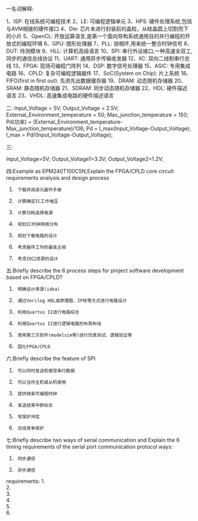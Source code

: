 一名词解释:

1、ISP:     在线系统可编程技术
2、LE:      可编程逻辑单元
3、HPS:     硬件处理系统,包括与AVM相接的硬件接口
4、Die:     芯片未进行封装前的晶粒，从硅晶圆上切割而下的小片
5、OpenCL:  开放运算语言,是第一个面向导构系统通用目的并行编程的开放式的编程环境
6、GPU:     图形处理器
7、PLL:     锁相环,用来统一整合时钟信号
8、DUT:     待测模块
9、HLL:     计算机高级语言
10、SPI:    串行外设接口,一种高速全双工,同步的通信总线协议
11、UART:   通用异步传输收发器
12、IIC:    双向二线制串行总线
13、FPGA:   现场可编程门阵列
14、DSP:    数字信号处理器
15、ASIC:   专用集成电路
16、CPLD:   复杂可编程逻辑器件
17、SoC(System on Chip):        片上系统
18、FIFO(first in first out):   先进先出数据缓存器
19、DRAM:   动态随机存储器
20、SRAM:   静态随机存储器
21、SDRAM:  同步动态随机存储器
22、HDL:    硬件描述语言
23、VHDL:   高速集成电路的硬件描述语言

二:
Input_Voltage = 5V;
Output_Voltage = 2.5V;
External_Environment_temperature = 50;
Max_junction_temperature = 150;
Pd(功率) = (External_Environment_temperature-Max_junction_temperature)/136;
Pd = I_max(Input_Voltage-Output_Voltage);
I_max = Pd/(Input_Voltage-Output_Voltage);


三:

Input_Voltage=5V;
Output_Voltage1=3.3V;
Output_Voltage2=1.2V;


四:Example as EPM240T100C5N,Explain the FPGA/CPLD core circuit requirements analysis and design process
1.      下载并阅读元器件手册
2.      计算确定IC工作电压
3.      计算功耗选择电源
4.      规划IC时钟网络分布
5.      规划下载电路的设计
6.      考虑器件工作的最高主频
7.      考虑IO口资源的设计

五:Briefly describe the 6 process steps for project software development based on FPGA/CPLD?
1.      明确设计来源(idea)
2.      通过Verilog HDL或原理图、IP核等方式进行电路设计
3.      利用Quartus II进行电路综合
4.      利用Quartus II进行逻辑电路的布局布线
5.      使用第三方软件(modelsim等)进行仿真测试，逻辑验证等
6.      固化FPGA/CPLD

六:Briefly describe the feature of SPI
1.      可以同时发送和接受串行数据
2.      可以当作主机或从机使用
3.      提供频率可编程时钟
4.      发送结束中断标志
5.      写保护冲突
6.      总线竞争保护

七:Briefly describe two ways of serial communication and Explain the 6 timing requirements of the serial port communication protocol
ways:
1.      同步通信
2.      异步通信
requirements:
1.      
2.      
3.   
4.      
5.      
6.      
